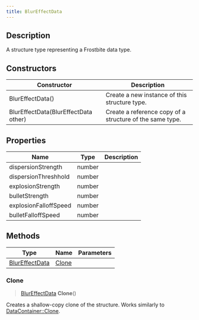 ```yaml
---
title: BlurEffectData
---
```

## Description

A structure type representing a Frostbite data type.

## Constructors

| Constructor                          | Description                                              |
| ------------------------------------ | -------------------------------------------------------- |
| BlurEffectData()                     | Create a new instance of this structure type.            |
| BlurEffectData(BlurEffectData other) | Create a reference copy of a structure of the same type. |

## Properties

| Name                  | Type   | Description |
| --------------------- | ------ | ----------- |
| dispersionStrength    | number |             |
| dispersionThreshhold  | number |             |
| explosionStrength     | number |             |
| bulletStrength        | number |             |
| explosionFalloffSpeed | number |             |
| bulletFalloffSpeed    | number |             |

## Methods

| Type                             | Name            | Parameters |
| -------------------------------- | --------------- | ---------- |
| [BlurEffectData](/vext/ref/fb/blureffectdata/) | [Clone](#clone) |            |

### Clone

> [BlurEffectData](/vext/ref/fb/blureffectdata/) **Clone**()

Creates a shallow-copy clone of the structure. Works similarly to [DataContainer::Clone](/vext/ref/shared/class/datacontainer#clone).
